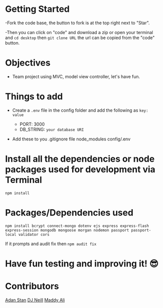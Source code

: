 # Getting Started

-Fork the code base, the button to fork is at the top right next to "Star". 

-Then you can click on "code" and download a zip or open your terminal and `cd desktop` then `git clone URL` the url can be copied from the "code" button.

# Objectives

- Team project using MVC, model view controller, let's have fun.

# Things to add

- Create a `.env` file in the config folder and add the following as `key: value` 
  - PORT: 3000 
  - DB_STRING: `your database URI` 

- Add these to you .gitignore file
  node_modules
  config/.env
  
# Install all the dependencies or node packages used for development via Terminal

`npm install` 

# Packages/Dependencies used 


`npm install bcrypt connect-mongo dotenv ejs express express-flash express-session mongodb mongoose morgan nodemon passport passport-local validator cors`

If it prompts and audit fix then `npm audit fix`

# Have fun testing and improving it! 😎

# Contributors
[Adan Stan](https://github.com/adan-ayaz-stan) 
[DJ Neill](https://github.com/djneill)
[Maddy Ali](https://github.com/maddyali)



